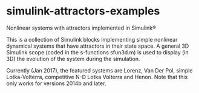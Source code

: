 # simulink-attractors-examples
Nonlinear systems with attractors implemented in Simulink&reg;

This is a collection of Simulink blocks implementing simple nonlinear dynamical systems that have attractors in their state space.
A general 3D Simulink scope (coded in the s-functions sfun3d.m) is used to display (in 3D) the evolution of the system during the simulation.

Currently (Jan 2017), the featured systems are Lorenz, Van Der Pol, simple Lotka-Volterra, competitive N-D Lotka Volterra and Henon. 
Note that this only works for versions 2014b and later.
